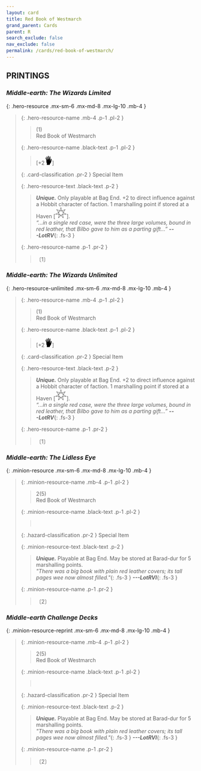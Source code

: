 ```yaml
---
layout: card
title: Red Book of Westmarch
grand_parent: Cards
parent: R
search_exclude: false
nav_exclude: false
permalink: /cards/red-book-of-westmarch/
---
```


## PRINTINGS


### _Middle-earth: The Wizards Limited_

{: .hero-resource .mx-sm-6 .mx-md-8 .mx-lg-10 .mb-4 }
> {: .hero-resource-name .mb-4 .p-1 .pl-2 }
> > <div class="card-mp">(1)</div>
> > <div class="card-name">Red Book of Westmarch</div>
>
> {: .hero-resource-name .black-text .p-1 .pl-2 }
> > [+2![](/assets/images/di.svg)]
>
> {: .card-classification .pr-2 }
> Special Item
>
> {: .hero-resource-text .black-text .p-2 }
> > _**Unique.**_ Only playable at Bag End. +2 to direct influence against a Hobbit character of faction. 1 marshalling point if stored at a Haven \[![](/assets/images/free-haven.svg)]. <br>_“...in a single red case, were the three large volumes, bound in red leather, that Bilbo gave to him as a parting gift...”_ ***---&#65279;LotRV***{: .fs-3 } 
> 
> {: .hero-resource-name .p-1 .pr-2 }
> > <div class="card-shield"></div>
> > <div class="card-corruption">〔1〕</div>

### _Middle-earth: The Wizards Unlimited_

{: .hero-resource-unlimited .mx-sm-6 .mx-md-8 .mx-lg-10 .mb-4 }
> {: .hero-resource-name .mb-4 .p-1 .pl-2 }
> > <div class="card-mp">(1)</div>
> > <div class="card-name">Red Book of Westmarch</div>
>
> {: .hero-resource-name .black-text .p-1 .pl-2 }
> > [+2![](/assets/images/di.svg)]
>
> {: .card-classification .pr-2 }
> Special Item
>
> {: .hero-resource-text .black-text .p-2 }
> > _**Unique.**_ Only playable at Bag End. +2 to direct influence against a Hobbit character of faction. 1 marshalling point if stored at a Haven \[![](/assets/images/free-haven.svg)]. <br>_“...in a single red case, were the three large volumes, bound in red leather, that Bilbo gave to him as a parting gift...”_ ***---&#65279;LotRV***{: .fs-3 } 
> 
> {: .hero-resource-name .p-1 .pr-2 }
> > <div class="card-shield"></div>
> > <div class="card-corruption">〔1〕</div>

### _Middle-earth: The Lidless Eye_

{: .minion-resource .mx-sm-6 .mx-md-8 .mx-lg-10 .mb-4 }
> {: .minion-resource-name .mb-4 .p-1 .pl-2 }
> > <div class="hazard-mp">2(5)</div>
> > <div class="card-name">Red Book of Westmarch</div>
>
> {: .minion-resource-name .black-text .p-1 .pl-2 }
> > &nbsp;
>
> {: .hazard-classification .pr-2 }
> Special Item
>
> {: .minion-resource-text .black-text .p-2 }
> > _**Unique.**_ Playable at Bag End. May be stored at Barad-dur for 5 marshalling points. <br>_"There was a big book with plain red leather covers; its tall pages wee now almost filled."_{: .fs-3 } ***---&#65279;LotRVI***{: .fs-3 } 
> 
> {: .minion-resource-name .p-1 .pr-2 }
> > <div class="card-shield"></div>
> > <div class="card-corruption-white">〔2〕</div>

### _Middle-earth Challenge Decks_

{: .minion-resource-reprint .mx-sm-6 .mx-md-8 .mx-lg-10 .mb-4 }
> {: .minion-resource-name .mb-4 .p-1 .pl-2 }
> > <div class="hazard-mp">2(5)</div>
> > <div class="card-name">Red Book of Westmarch</div>
>
> {: .minion-resource-name .black-text .p-1 .pl-2 }
> > &nbsp;
>
> {: .hazard-classification .pr-2 }
> Special Item
>
> {: .minion-resource-text .black-text .p-2 }
> > _**Unique.**_ Playable at Bag End. May be stored at Barad-dur for 5 marshalling points. <br>_"There was a big book with plain red leather covers; its tall pages wee now almost filled."_{: .fs-3 } ***---&#65279;LotRVI***{: .fs-3 } 
> 
> {: .minion-resource-name .p-1 .pr-2 }
> > <div class="card-shield"></div>
> > <div class="card-corruption-white">〔2〕</div>
